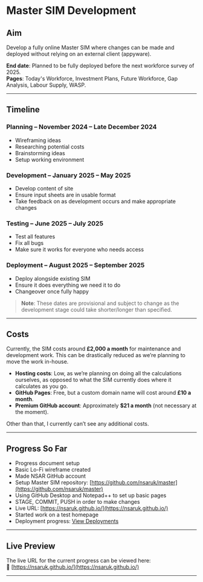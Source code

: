 # Master SIM Development

## Aim  
Develop a fully online Master SIM where changes can be made and deployed without relying on an external client (appyware).

**End date**: Planned to be fully deployed before the next workforce survey of 2025.  
**Pages**: Today's Workforce, Investment Plans, Future Workforce, Gap Analysis, Labour Supply, WASP.

---

## Timeline

### Planning – November 2024 – Late December 2024
- Wireframing ideas
- Researching potential costs
- Brainstorming ideas
- Setup working environment

### Development – January 2025 – May 2025
- Develop content of site
- Ensure input sheets are in usable format
- Take feedback on as development occurs and make appropriate changes

### Testing – June 2025 – July 2025
- Test all features
- Fix all bugs
- Make sure it works for everyone who needs access

### Deployment – August 2025 – September 2025
- Deploy alongside existing SIM
- Ensure it does everything we need it to do
- Changeover once fully happy

> **Note**: These dates are provisional and subject to change as the development stage could take shorter/longer than specified.

---

## Costs

Currently, the SIM costs around **£2,000 a month** for maintenance and development work. This can be drastically reduced as we’re planning to move the work in-house.

- **Hosting costs**: Low, as we’re planning on doing all the calculations ourselves, as opposed to what the SIM currently does where it calculates as you go.
- **GitHub Pages**: Free, but a custom domain name will cost around **£10 a month**.
- **Premium GitHub account**: Approximately **$21 a month** (not necessary at the moment).

Other than that, I currently can’t see any additional costs.

---

## Progress So Far

- Progress document setup
- Basic Lo-Fi wireframe created
- Made NSAR GitHub account
- Setup Master SIM repository: [https://github.com/nsaruk/master](https://github.com/nsaruk/master)
- Using GitHub Desktop and Notepad++ to set up basic pages
- STAGE, COMMIT, PUSH in order to make changes
- Live URL: [https://nsaruk.github.io/](https://nsaruk.github.io/)
- Started work on a test homepage
- Deployment progress: [View Deployments](https://github.com/nsaruk/nsaruk.github.io/deployments)

---

## Live Preview

The live URL for the current progress can be viewed here:  
🔗 [https://nsaruk.github.io/](https://nsaruk.github.io/)

---
